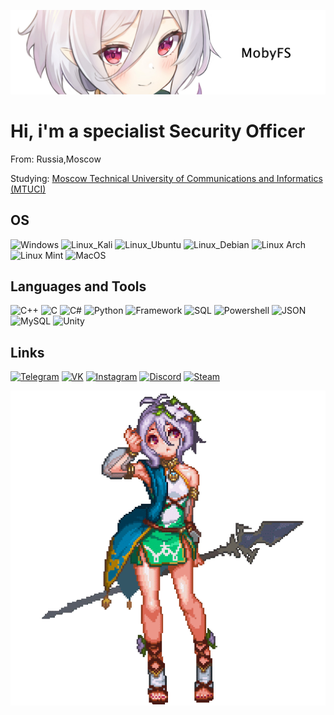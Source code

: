 ![Header](https://github.com/MobyFS/Work/blob/master/Moby2.jpg)


# Hi, i'm a specialist Security Officer 

From: Russia,Moscow

Studying: [Moscow Technical University of Communications and Informatics (MTUCI)](https://mtuci.ru/)

## OS
![Windows](https://img.shields.io/badge/-Windows-DC322F?style=for-the-badge&logo=windows)
![Linux_Kali](https://img.shields.io/badge/-Kali_Linux-DC322F?style=for-the-badge&logo=linux&logoColor=FFFFFF)
![Linux_Ubuntu](https://img.shields.io/badge/-Linux_Ubuntu-DC322F?style=for-the-badge&logo=Ubuntu&logoColor=FFFFFF)
![Linux_Debian](https://img.shields.io/badge/-Linux_Debian-DC322F?style=for-the-badge&logo=Debian&logoColor=FFFFFF)
![Linux Arch](https://img.shields.io/badge/Arch_Linux-DC322F?style=for-the-badge&logo=arch-linux&logoColor=white)
![Linux Mint](https://img.shields.io/badge/Linux_Mint-DC322F?style=for-the-badge&logo=linux-mint&logoColor=white)
![MacOS](https://img.shields.io/badge/-MacOS-DC322F?style=for-the-badge&logo=apple&logoColor=FFFFFF)

## Languages and Tools 
![C++](https://img.shields.io/badge/C++-DC322F?style=for-the-badge&logo=C%2b%2b)
![C](https://img.shields.io/badge/-C-DC322F?style=for-the-badge&logo=C&logoColor=FFFFFF)
![C#](https://img.shields.io/badge/C%23-DC322F?style=for-the-badge&logo=c-sharp&logoColor=white)
![Python](https://img.shields.io/badge/Python-DC322F?style=for-the-badge&logo=python&logoColor=white)
![Framework](https://img.shields.io/badge/-Framework-DC322F?style=for-the-badge&logo=.net&logoColor)
![SQL](https://img.shields.io/badge/-Windows-DC322F?style=for-the-badge&logo=windows)
![Powershell](https://img.shields.io/badge/-Powershell-DC322F?style=for-the-badge&logo=Powershell&logoColor=FFFFFF)
![JSON](https://img.shields.io/badge/-JSON-DC322F?style=for-the-badge&logo=JSON&logoColor=FFFFFF)
![MySQL](https://img.shields.io/badge/-MySQL-DC322F?style=for-the-badge&logo=MySQL&logoColor=FFFFFF)
![Unity](https://img.shields.io/badge/-Unity-DC322F?style=for-the-badge&logo=unity&logoColor=FFFFFF)

## Links 
[![Telegram](https://img.shields.io/badge/-Telegram-DC322F?style=for-the-badge&logo=Telegram)](https://t.me/mobyfs)
[![VK](https://img.shields.io/badge/-VK-DC322F?style=for-the-badge&logo=VK&logoColor=FFFFFF)](https://vk.com/moby_yo)
[![Instagram](https://img.shields.io/badge/-Instagram-DC322F?style=for-the-badge&logo=Instagram&logoColor=FFFFFF)](https://www.instagram.com/moby_fs/)
[![Discord](https://img.shields.io/badge/-Discord-DC322F?style=for-the-badge&logo=Discord&logoColor=FFFFFF)](Moby#0557)
[![Steam](https://img.shields.io/badge/-Steam-DC322F?style=for-the-badge&logo=steam&logoColor=FFFFFF)](https://steamcommunity.com/id/LoveDread/)


![Header](https://github.com/MobyFS/Work/blob/master/kokpic.gif)
